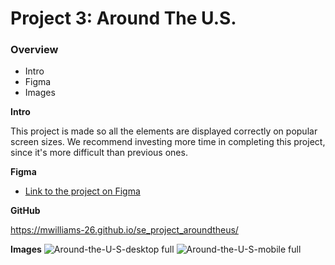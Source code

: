 # Project 3: Around The U.S.

### Overview  

* Intro  
* Figma  
* Images  
  
**Intro**
  
This project is made so all the elements are displayed correctly on popular screen sizes. We recommend investing more time in completing this project, since it's more difficult than previous ones.  
  
**Figma**  
  
* [Link to the project on Figma](https://www.figma.com/file/ii4xxsJ0ghevUOcssTlHZv/Sprint-3%3A-Around-the-US?node-id=0%3A1)  

**GitHub**  

https://mwilliams-26.github.io/se_project_aroundtheus/

**Images** 
![Around-the-U-S-desktop full](https://github.com/MWilliams-26/se_project_aroundtheus/assets/129562325/761fbc77-619d-456c-a97d-6b82bef90e40)
![Around-the-U-S-mobile full](https://github.com/MWilliams-26/se_project_aroundtheus/assets/129562325/b146bc42-4eaf-42c8-ac84-c8be837222cc)


